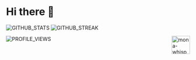 # Hi there 👋

![GITHUB_STATS] ![GITHUB_STREAK]


![PROFILE_VIEWS] <img alt="mona-whisper"  width="50" align="right" src="https://github.githubassets.com/images/mona-whisper.gif"/>



[TOP_LANGS]: https://github-readme-stats.vercel.app/api/top-langs/?username=rak-maniak&show_icons=true&theme=dark&locale=en&count_private=true&hide=stars,issues

[GITHUB_STATS]: https://github-readme-stats.vercel.app/api?username=rak-maniak&exclude_repo=rak-maniak&show_icons=true&theme=dark&locale=en&count_private=true&hide=stars,issues&hide_border=true&bg_color=0D1117&card_width=260

[GITHUB_STREAK]: https://github-readme-streak-stats.herokuapp.com/?user=rak-maniak&theme=dark&hide_border=true&background=0D1117&card_width=375

[PROFILE_VIEWS]: https://hits.seeyoufarm.com/api/count/incr/badge.svg?url=https%3A%2F%2Fgithub.com%2Frak-maniak%2Frak-maniak&count_bg=%230D1117&title_bg=%230D1117&icon=&icon_color=%23FFFFFF&title=%F0%9F%91%80&edge_flat=false
